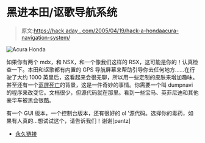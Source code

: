 # 黑进本田/讴歌导航系统

> 原文:[https://hack aday . com/2005/04/19/hack-a-hondaacura-navigation-system/](https://hackaday.com/2005/04/19/hack-a-hondaacura-navigation-system/)

![Acura Honda](../Images/58dcc0c6e651d9fb4c24f3a48326a443.png)

如果你有两个 mdx，和 NSX，和一个像我们这样的 RSX，这可能是你的！认真检查一下。本田和讴歌都有内置的 GPS 导航屏幕来帮助引导你去任何地方……在行驶了大约 1000 英里后，这看起来会很无聊，所以用一些定制的皮肤来增加趣味。甚至还有一个[蓝屏死亡](http://linuxkiddies.com/bysin/navi/backgrounds/Back4.jpg)的背景，这是一件奇妙的事情。你需要一个叫 dumpnavi 的程序来改变它。文档很少，但源代码就在那里。看到一些宝马、英菲尼迪和其他豪华车被黑会很酷。

有一个 GUI 版本，一个控制台版本，还有很好的 ol '源代码。选择你的毒药，如果有人真的…想试试这个，请告诉我们！谢谢[pantz]

*   [永久链接](http://linuxkiddies.com/bysin/navi/)